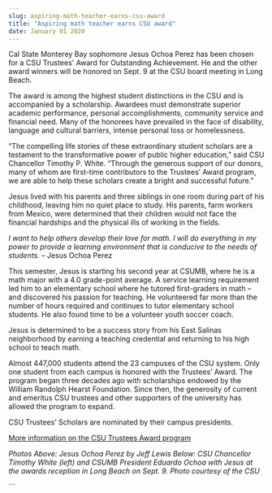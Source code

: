 ```yaml
---
slug: aspiring-math-teacher-earns-csu-award
title: "Aspiring math teacher earns CSU award"
date: January 01 2020
---
```


 
<p>
  Cal State Monterey Bay sophomore Jesus Ochoa Perez has been chosen for a CSU
  Trustees' Award for Outstanding Achievement. He and the other award winners
  will be honored on Sept. 9 at the CSU board meeting in Long Beach.
</p>
<p>
  The award is among the highest student distinctions in the CSU and is
  accompanied by a scholarship. Awardees must demonstrate superior academic
  performance, personal accomplishments, community service and financial need.
  Many of the honorees have prevailed in the face of disability, language and
  cultural barriers, intense personal loss or homelessness.
</p>
<p>
  “The compelling life stories of these extraordinary student scholars are a
  testament to the transformative power of public higher education,” said CSU
  Chancellor Timothy P. White. “Through the generous support of our donors, many
  of whom are first-time contributors to the Trustees’ Award program, we are
  able to help these scholars create a bright and successful future.”
</p>
<p>
  Jesus lived with his parents and three siblings in one room during part of his
  childhood, leaving him no quiet place to study. His parents, farm workers from
  Mexico, were determined that their children would not face the financial
  hardships and the physical ills of working in the fields.
</p>
<p>
  <em
    >I want to help others develop their love for math. I will do everything in
    my power to provide a learning environment that is conducive to the needs of
    students.</em
  >
  – Jesus Ochoa Perez
</p>
<p>
  This semester, Jesus is starting his second year at CSUMB, where he is a math
  major with a 4.0 grade-point average. A service learning requirement led him
  to an elementary school where he tutored first-graders in math – and
  discovered his passion for teaching. He volunteered far more than the number
  of hours required and continues to tutor elementary school students. He also
  found time to be a volunteer youth soccer coach.
</p>
<p>
  Jesus is determined to be a success story from his East Salinas neighborhood
  by earning a teaching credential and returning to his high school to teach
  math.
</p>
<p>
  Almost 447,000 students attend the 23 campuses of the CSU system. Only one
  student from each campus is honored with the Trustees’ Award. The program
  began three decades ago with scholarships endowed by the William Randolph
  Hearst Foundation. Since then, the generosity of current and emeritus CSU
  trustees and other supporters of the university has allowed the program to
  expand.
</p>
<p>CSU Trustees’ Scholars are nominated by their campus presidents.</p>
<p>
  <a href="https://www.calstate.edu/foundation/trusteesawards"
    >More information on the CSU Trustees Award program</a
  >
</p>
<p>
  <em
    >Photos Above: Jesus Ochoa Perez by Jeff Lewis Below: CSU Chancellor Timothy
    White (left) and CSUMB President Eduardo Ochoa with Jesus at the awards
    reception in Long Beach on Sept. 9. Photo courtesy of the CSU</em
  >
</p>
```
